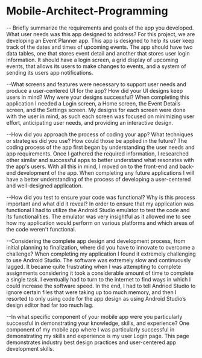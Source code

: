 # Mobile-Architect-Programming

-- Briefly summarize the requirements and goals of the app you developed. What user needs was this app designed to address?
For this project, we are developing an Event Planner app. This app is designed to help its user keep track of the dates and times of upcoming events. The app should have two data tables, one that stores event detail and another that stores user login information. It should have a login screen, a grid display of upcoming events, that allows its users to make changes to events, and a system of sending its users app notifications. 

--What screens and features were necessary to support user needs and produce a user-centered UI for the app? How did your UI designs keep users in mind? Why were your designs successful?
When completing this application I needed a Login screen, a Home screen, the Event Details screen, and the Settings screen. My designs for each screen were done with the user in mind, as such each screen was focused on minimizing user effort, anticipating user needs, and providing an interactive design.

--How did you approach the process of coding your app? What techniques or strategies did you use? How could those be applied in the future?
The coding process of the app first began by understanding the user needs and app requirements. Once I gathered the required information, I researched other similar and successful apps to better understand what resonates with the app's users. With all this in mind, I moved on to the front-end and back-end development of the app. When completing any future applications I will have a better understanding of the process of developing a user-centered and well-designed application.

--How did you test to ensure your code was functional? Why is this process important and what did it reveal?
In order to ensure that my application was functional I had to utilize the Android Studio emulator to test the code and its functionalities. The emulator was very insightful as it allowed me to see how my application would perform on various platforms and which areas of the code weren't functional.

--Considering the complete app design and development process, from initial planning to finalization, where did you have to innovate to overcome a challenge?
When completing my application I found it extremely challenging to use Android Studio. The software was extremely slow and continuously lagged. It became quite frustrating when I was attempting to complete assignments considering it took a considerable amount of time to complete a single task. I eventually had to turn to the internet to find ways in which I could increase the software speed. In the end, I had to tell Andriod Studio to ignore certain files that were taking up too much memory, and then I resorted to only using code for the app design as using Android Studio’s design editor had far too much lag.

--In what specific component of your mobile app were you particularly successful in demonstrating your knowledge, skills, and experience?
One component of my mobile app where I was particularly successful in demonstrating my skills and experience is my user Login page. This page demonstrates industry best design practices and user-centered app development skills.
